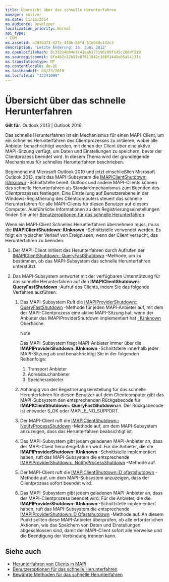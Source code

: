 ```yaml
---
title: Übersicht über das schnelle Herunterfahren
manager: soliver
ms.date: 11/16/2014
ms.audience: Developer
localization_priority: Normal
api_type:
- COM
ms.assetid: a7830d73-427c-4f8b-86f4-51e040c142c3
description: 'Letzte Änderung: 26. Juni 2012'
ms.openlocfilehash: 8c33214b04e7c41eab173196c09f145c20ddf219
ms.sourcegitcommit: 8fe462c32b91c87911942c188f3445e85a54137c
ms.translationtype: MT
ms.contentlocale: de-DE
ms.lasthandoff: 04/23/2019
ms.locfileid: "32341099"
---
```

# <a name="fast-shutdown-overview"></a>Übersicht über das schnelle Herunterfahren

**Gilt für**: Outlook 2013 | Outlook 2016 
  
Das schnelle Herunterfahren ist ein Mechanismus für einen MAPI-Client, um ein schnelles Herunterfahren des Clientprozesses zu initiieren, wobei alle Anbieter benachrichtigt werden, mit denen der Client über eine aktive MAPI-Sitzung verfügt, um Daten und Einstellungen zu speichern, bevor der Clientprozess beendet wird. In diesem Thema wird der grundlegende Mechanismus für schnelles Herunterfahren beschrieben. 

Beginnend mit Microsoft Outlook 2010 und jetzt einschließlich Microsoft Outlook 2013, stellt das MAPI-Subsystem die [IMAPIClientShutdown: IUnknown](imapiclientshutdowniunknown.md) -Schnittstelle bereit. Outlook und andere MAPI-Clients können das schnelle Herunterfahren als Standardmechanismus zum Beenden des Clientprozesses festlegen. Eine Einstellung auf Benutzerebene in der Windows-Registrierung des Clientcomputers steuert das schnelle Herunterfahren für alle MAPI-Clients für diesen Benutzer auf diesem Computer. Ausführliche Informationen zu den Registrierungseinstellungen finden Sie unter [Benutzeroptionen für das schnelle Herunterfahren](fast-shutdown-user-options.md).
  
Wenn ein MAPI-Client Schnelles Herunterfahren übernehmen muss, muss die **IMAPIClientShutdown: IUnknown** -Schnittstelle verwendet werden. Es folgt ein typischer Verlauf von Ereignissen, wenn der Client versucht, das Herunterfahren zu beenden: 
  
1. Der MAPI-Client initiiert das Herunterfahren durch Aufrufen der [IMAPIClientShutdown:: QueryFastShutdown](imapiclientshutdown-queryfastshutdown.md) -Methode, um zu bestimmen, ob das MAPI-Subsystem das schnelle Herunterfahren unterstützt. 
    
2. Das MAPI-Subsystem antwortet mit der verfügbaren Unterstützung für das schnelle Herunterfahren auf den **IMAPIClientShutdown:: QueryFastShutdown** -Aufruf des Clients, indem Sie das folgende Verfahren ausführen: 
    
    1. Das MAPI-Subsystem Ruft die [IMAPIProviderShutdown:: QueryFastShutdown](imapiprovidershutdown-queryfastshutdown.md) -Methode für jeden MAPI-Anbieter auf, mit dem der MAPI-Clientprozess eine aktive MAPI-Sitzung hat, wenn der Anbieter das IMAPIProviderShutdown implementiert hat [: IUnknown](imapiprovidershutdowniunknown.md) Oberfläche. 
        
       > [!NOTE]
       >  Das MAPI-Subsystem fragt MAPI-Anbieter immer über die **IMAPIProviderShutdown: IUnknown** -Schnittstelle innerhalb jeder MAPI-Sitzung ab und benachrichtigt Sie in der folgenden Reihenfolge:
       > 1. Transport Anbieter
       > 2. Adressbuchanbieter
       > 3. Speicheranbieter 
    
    2. Abhängig von der Registrierungseinstellung für das schnelle Herunterfahren für diesen Benutzer auf dem Clientcomputer gibt das MAPI-Subsystem den entsprechenden Rückgabecode für **IMAPIClientShutdown:: QueryFastShutdown**an. Der Rückgabecode ist entweder S_OK oder MAPI_E_NO_SUPPORT.
        
    3. Der MAPI-Client ruft die [IMAPIClientShutdown:: NotifyProcessShutdown](imapiclientshutdown-notifyprocessshutdown.md) -Methode auf, um dem MAPI-Subsystem anzuzeigen, dass das Herunterfahren beabsichtigt ist. 
        
    4. Das MAPI-Subsystem gibt jedem geladenen MAPI-Anbieter an, dass der MAPI-Client heruntergefahren wird. Für die Anbieter, die die **IMAPIProviderShutdown: IUnknown** -Schnittstelle implementiert haben, ruft das MAPI-Subsystem die entsprechende [IMAPIProviderShutdown:: NotifyProcessShutdown](imapiprovidershutdown-notifyprocessshutdown.md) -Methode auf. 
        
    5. Der MAPI-Client ruft die [IMAPIClientShutdown::D ofastshutdown](imapiclientshutdown-dofastshutdown.md) -Methode auf, um dem MAPI-Subsystem anzuzeigen, dass der Clientprozess sofort beendet wird. 
        
    6. Das MAPI-Subsystem gibt jedem geladenen MAPI-Anbieter an, dass der MAPI-Clientprozess beendet wird. Für die Anbieter, die die **IMAPIProviderShutdown: IUnknown** -Schnittstelle implementiert haben, ruft das MAPI-Subsystem die entsprechende [IMAPIProviderShutdown::D Ofastshutdown](imapiprovidershutdown-dofastshutdown.md) -Methode auf. An diesem Punkt sollten diese MAPI-Anbieter überprüfen, ob alle erforderlichen Aktionen, wie das Speichern von Daten und Einstellungen, abgeschlossen sind, damit der MAPI-Client sofort alle Verweise und die Beendigung der Verbindung trennen kann. 
    
## <a name="see-also"></a>Siehe auch

- [Herunterfahren von Clients in MAPI](client-shutdown-in-mapi.md)
- [Benutzeroptionen für das schnelle Herunterfahren](fast-shutdown-user-options.md)
- [Bewährte Methoden für das schnelle Herunterfahren](best-practices-for-fast-shutdown.md)

